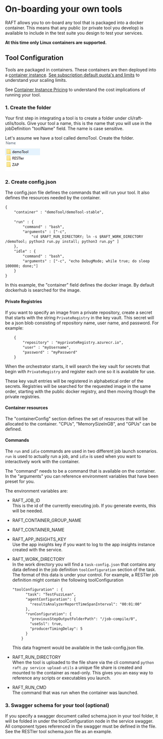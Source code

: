 # On-boarding your own tools
RAFT allows you to on-board any tool that is packaged into a docker container.
This means that any public (or private tool you develop) is available 
to include in the test suite you design to test your services.

**At this time only Linux containers are supported.**

## Tool Configuration

Tools are packaged in containers. These containers are then deployed into a [container instance](https://azure.microsoft.com/en-us/services/container-instances/). 
[See subscription default quota's and limits](https://docs.microsoft.com/en-us/azure/container-instances/container-instances-quotas#service-quotas-and-limits)
to understand your scaling limits.

See [Container Instance Pricing](https://azure.microsoft.com/en-us/pricing/details/container-instances/) to understand the cost
implications of running your tool.

### 1. Create the folder
Your first step in integrating a tool is to create a folder under cli/raft-utils/tools.
Give your tool a name, this is the name that you will use in the jobDefinition "toolName" field.
The name is case sensitive.

Let's assume we have a tool called demoTool. Create the folder.</br>
![](../images/demotool-folder.jpg)

### 2. Create config.json

The config.json file defines the commands that will run your tool. It also defines
the resources needed by the container. 

```
{
	"container" : "demoTool/demoTool-stable",

	"run" : {
		"command" : "bash", 
		"arguments" : ["-c", 
		    "cd $RAFT_RUN_DIRECTORY; ln -s $RAFT_WORK_DIRECTORY /demoTool; python3 run.py install; python3 run.py" ]
	},
	"idle" : {
		"command" : "bash",
		"arguments" : ["-c", "echo DebugMode; while true; do sleep 100000; done;"]
	}
}
```

In this example, the "container" field defines the docker image. By default dockerhub is
searched for the image.

#### Private Registries
If you want to specify an image from a private repository, create a secret that starts with the
string `PrivateRegistry` in the key vault.
This secret will be a json blob consisting of repository name, user name, and password. 
For example:

```
	{
		"repository" : "myprivateRegistry.azurecr.io",
		"user" : "myUsername",
		"password" : "myPassword"
	}
```

When the orchestrator starts, it will search the key vault for secrets that begin with `PrivateRegistry` and register
each one so it is available for use. 

These key vault entries will be registered in alphabetical order of the secrets.
Registries will be searched for the requested image in the same order, starting with the public docker registry, and
then moving though the private registries.

#### Container resources
The "containerConfig" section defines the set of resources that will be allocated to the container.
"CPUs", "MemorySizeInGB", and "GPUs" can be defined. 

#### Commands

The `run` and `idle` commands are used in two different job launch scenarios. `run` is used to actually run
a job, and `idle` is used when you want to interactively work with the container. 

The "command" needs to be a command that is available on the container. In the "arguments" you can reference
environment variables that have  been preset for you.

The environment variables are:
* RAFT_JOB_ID</br>
  This is the id of the currently executing job. If you generate events, this will be needed.
* RAFT_CONTAINER_GROUP_NAME
* RAFT_CONTAINER_NAME
* RAFT_APP_INSIGHTS_KEY</br>
  Use the app insights key if you want to log to the app insights instance created with the service.
* RAFT_WORK_DIRECTORY</br>
  In the work directory you will find a `task-config.json` that contains any data defined in the
job definition `toolConfiguration` section of the task. The format of this data is under your control.
For example, a RESTler job definition might contain the following toolConfiguration

  ```
  "toolConfiguration" : {
        "task": "TestFuzzLean",
        "agentConfiguration": {
          "resultsAnalyzerReportTimeSpanInterval": "00:01:00"
        },
        "runConfiguration": {
          "previousStepOutputFolderPath": "/job-compile/0",
          "useSsl": true,
          "producerTimingDelay": 5
        }
      }
  ```
  This data fragment would be available in the task-config.json file. 

* RAFT_RUN_DIRECTORY</br>
  When the tool is uploaded to the file share via the cli command `python raft.py service upload-utils`
a unique file share is created and mounted to the container as read-only. This gives you an easy way to reference any scripts 
or executables you launch.
* RAFT_RUN_CMD</br>
  The command that was run when the container was launched.

### 3. Swagger schema for your tool (optional)

If you specify a swagger document called schema.json in your tool folder, it will be folded in under the toolConfiguration
node in the service swagger. All component types referenced in the swagger must be defined in the file.
See the RESTler tool schema.json file as an example.